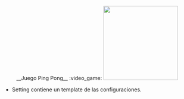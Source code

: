 <p align="center">
  __Juego Ping Pong__ :video_game:
<img width="200" height="200" src=https://dbdzm869oupei.cloudfront.net/img/sticker/large/10870.jpg />
</p>

- Setting contiene un template de las configuraciones. 
